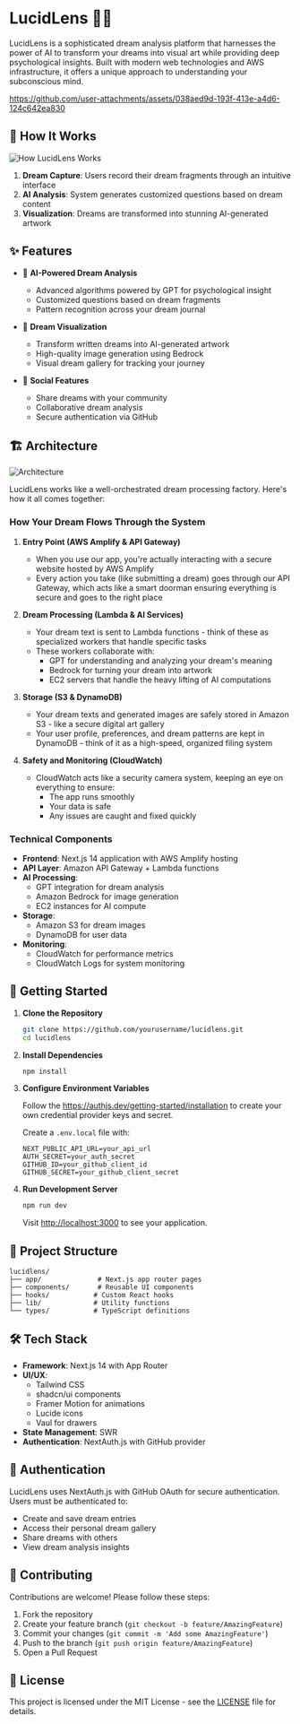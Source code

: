 # LucidLens 🌙✨

LucidLens is a sophisticated dream analysis platform that harnesses the power of AI to transform your dreams into visual art while providing deep psychological insights. Built with modern web technologies and AWS infrastructure, it offers a unique approach to understanding your subconscious mind.



https://github.com/user-attachments/assets/038aed9d-193f-413e-a4d6-124c642ea830

## 🌟 How It Works

![How LucidLens Works](https://github.com/user-attachments/assets/140dd7c3-12dc-4a3d-b5c6-499a9f98c8f8)


1. **Dream Capture**: Users record their dream fragments through an intuitive interface
2. **AI Analysis**: System generates customized questions based on dream content
3. **Visualization**: Dreams are transformed into stunning AI-generated artwork

## ✨ Features

- 🧠 **AI-Powered Dream Analysis**
  - Advanced algorithms powered by GPT for psychological insight
  - Customized questions based on dream fragments
  - Pattern recognition across your dream journal

- 🎨 **Dream Visualization**
  - Transform written dreams into AI-generated artwork
  - High-quality image generation using Bedrock
  - Visual dream gallery for tracking your journey

- 👥 **Social Features**
  - Share dreams with your community
  - Collaborative dream analysis
  - Secure authentication via GitHub

## 🏗 Architecture

![Architecture](https://github.com/user-attachments/assets/11e0bea3-9b75-4e53-ac33-8bf5eefacd23)

LucidLens works like a well-orchestrated dream processing factory. Here's how it all comes together:

### How Your Dream Flows Through the System

1. **Entry Point (AWS Amplify & API Gateway)**
   - When you use our app, you're actually interacting with a secure website hosted by AWS Amplify
   - Every action you take (like submitting a dream) goes through our API Gateway, which acts like a smart doorman ensuring everything is secure and goes to the right place

2. **Dream Processing (Lambda & AI Services)**
   - Your dream text is sent to Lambda functions - think of these as specialized workers that handle specific tasks
   - These workers collaborate with:
     - GPT for understanding and analyzing your dream's meaning
     - Bedrock for turning your dream into artwork
     - EC2 servers that handle the heavy lifting of AI computations

3. **Storage (S3 & DynamoDB)**
   - Your dream texts and generated images are safely stored in Amazon S3 - like a secure digital art gallery
   - Your user profile, preferences, and dream patterns are kept in DynamoDB - think of it as a high-speed, organized filing system

4. **Safety and Monitoring (CloudWatch)**
   - CloudWatch acts like a security camera system, keeping an eye on everything to ensure:
     - The app runs smoothly
     - Your data is safe
     - Any issues are caught and fixed quickly

### Technical Components

- **Frontend**: Next.js 14 application with AWS Amplify hosting
- **API Layer**: Amazon API Gateway + Lambda functions
- **AI Processing**: 
  - GPT integration for dream analysis
  - Amazon Bedrock for image generation
  - EC2 instances for AI compute
- **Storage**: 
  - Amazon S3 for dream images
  - DynamoDB for user data
- **Monitoring**: 
  - CloudWatch for performance metrics
  - CloudWatch Logs for system monitoring

## 🚀 Getting Started

1. **Clone the Repository**
   ```bash
   git clone https://github.com/yourusername/lucidlens.git
   cd lucidlens
   ```

2. **Install Dependencies**
   ```bash
   npm install
   ```

3. **Configure Environment Variables**

   Follow the https://authjs.dev/getting-started/installation to create your own credential provider keys and secret.
   
   Create a `.env.local` file with:
   ```env
   NEXT_PUBLIC_API_URL=your_api_url
   AUTH_SECRET=your_auth_secret
   GITHUB_ID=your_github_client_id
   GITHUB_SECRET=your_github_client_secret
   ```

5. **Run Development Server**
   ```bash
   npm run dev
   ```

   Visit [http://localhost:3000](http://localhost:3000) to see your application.

## 📁 Project Structure

```
lucidlens/
├── app/              # Next.js app router pages
├── components/       # Reusable UI components
├── hooks/           # Custom React hooks
├── lib/             # Utility functions
└── types/           # TypeScript definitions
```

## 🛠 Tech Stack

- **Framework**: Next.js 14 with App Router
- **UI/UX**: 
  - Tailwind CSS
  - shadcn/ui components
  - Framer Motion for animations
  - Lucide icons
  - Vaul for drawers
- **State Management**: SWR
- **Authentication**: NextAuth.js with GitHub provider

## 🔐 Authentication

LucidLens uses NextAuth.js with GitHub OAuth for secure authentication. Users must be authenticated to:
- Create and save dream entries
- Access their personal dream gallery
- Share dreams with others
- View dream analysis insights

## 🤝 Contributing

Contributions are welcome! Please follow these steps:

1. Fork the repository
2. Create your feature branch (`git checkout -b feature/AmazingFeature`)
3. Commit your changes (`git commit -m 'Add some AmazingFeature'`)
4. Push to the branch (`git push origin feature/AmazingFeature`)
5. Open a Pull Request

## 📄 License

This project is licensed under the MIT License - see the [LICENSE](LICENSE) file for details.
